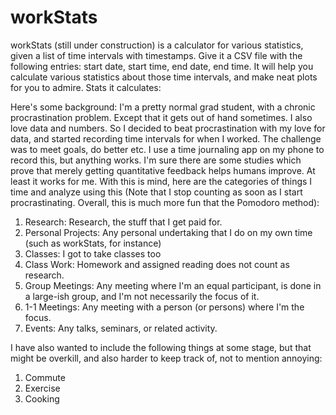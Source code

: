 workStats
=========

workStats (still under construction) is a calculator for various statistics, given a list of time intervals with timestamps.
Give it a CSV file with the following entries: start date, start time, end date, end time. It will help you calculate various statistics about those time intervals, and make neat plots for you to admire.
Stats it calculates:


Here's some background:
I'm a pretty normal grad student, with a chronic procrastination problem. Except that it gets out of hand sometimes. I also love data and numbers. So I decided to beat procrastination with my love for data, and started recording time intervals for when I worked. The challenge was to meet goals, do better etc. I use a time journaling app on my phone to record this, but anything works. I'm sure there are some studies which prove that merely getting quantitative feedback helps humans improve. At least it works for me.
With this is mind, here are the categories of things I time and analyze using this (Note that I stop counting as soon as I start procrastinating. Overall, this is much more fun that the Pomodoro method):

1. Research: Research, the stuff that I get paid for.
2. Personal Projects: Any personal undertaking that I do on my own time (such as workStats, for instance)
3. Classes: I got to take classes too
4. Class Work: Homework and assigned reading does not count as research.
5. Group Meetings: Any meeting where I'm an equal participant, is done in a large-ish group, and I'm not necessarily the focus of it.
6. 1-1 Meetings: Any meeting with a person (or persons) where I'm the focus.
7. Events: Any talks, seminars, or related activity.

I have also wanted to include the following things at some stage, but that might be overkill, and also harder to keep track of, not to mention annoying:
1. Commute
2. Exercise
3. Cooking